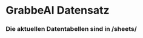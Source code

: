 




















































































































































































































































































































































































































































# GrabbeAI Datensatz





### Die aktuellen Datentabellen sind in /sheets/


